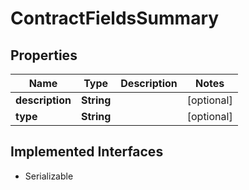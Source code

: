 

# ContractFieldsSummary


## Properties

Name | Type | Description | Notes
------------ | ------------- | ------------- | -------------
**description** | **String** |  |  [optional]
**type** | **String** |  |  [optional]


## Implemented Interfaces

* Serializable



